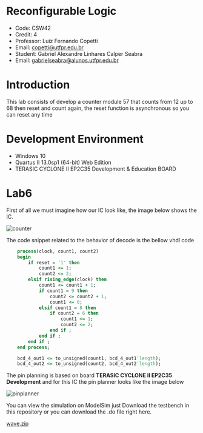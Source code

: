 # Reconfigurable Logic

- Code: CSW42
- Credit: 4
- Professor: Luiz Fernando Copetti
- Email: copetti@utfpr.edu.br
- Student: Gabriel Alexandre Linhares Calper Seabra
- Email: gabrielseabra@alunos.utfpr.edu.br




# Introduction
<p>This lab consists of develop a counter module 57 that counts from 12 up to 68 then reset and count again, the reset function is asynchronous so you can reset any time <p>

# Development Environment
- Windows 10
- Quartus II 13.0sp1 (64-bit) Web Edition
- TERASIC CYCLONE II EP2C35 Development & Education BOARD


# Lab6

First of all we must imagine how our IC look like, the image below shows the IC.

![counter](https://user-images.githubusercontent.com/48101913/164028414-9cc0080b-26c7-457e-979f-5f9ad4dcbfa5.jpg)

The code snippet related to the behavior of decode is the bellow vhdl code

```vhdl
    process(clock, count1, count2)
    begin
        if reset = '1' then
            count1 <= 1;
            count2 <= 2;
        elsif rising_edge(clock) then
            count1 <= count1 + 1;
            if count1 = 9 then
                count2 <= count2 + 1;
                count1 <= 0;
            elsif count1 = 8 then
                if count2 = 6 then
                    count1 <= 1;
                    count2 <= 2;
                end if ;
            end if ;
        end if ;
    end process;

    bcd_4_out1 <= to_unsigned(count1, bcd_4_out1'length);
    bcd_4_out2 <= to_unsigned(count2, bcd_4_out2'length);
```

The pin planning is based on board **TERASIC CYCLONE II EP2C35 Development** and for this IC the pin planner looks like the image below

![pinplanner](https://user-images.githubusercontent.com/48101913/164029227-0dea4445-76ad-447f-be01-7052c611c122.PNG)

You can view the simulation on ModelSim just Download the testbench in this repository or you can download the .do file right here.

[wave.zip](https://github.com/Calperxd/calperxd_CSW41/files/8354520/wave.zip)
